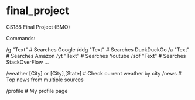 # final_project
CS188 Final Project (BMO)

Commands:

/g "Text"                           # Searches Google
/ddg "Text"                         # Searches DuckDuckGo
/a "Text"                           # Searches Amazon
/yt "Text"                          # Searches Youtube
/sof "Text"                         # Searches StackOverFlow
...

/weather [City] or [City],[State]   # Check current weather by city
/news                               # Top news from multiple sources

/profile                            # My profile page

